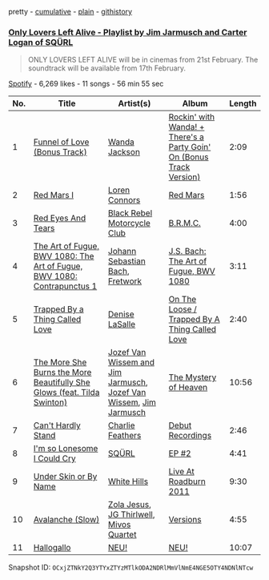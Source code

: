 pretty - [cumulative](/playlists/cumulative/0YX4v2yeHtc1Dz43CYfZub.md) - [plain](/playlists/plain/0YX4v2yeHtc1Dz43CYfZub) - [githistory](https://github.githistory.xyz/mackorone/spotify-playlist-archive/blob/main/playlists/plain/0YX4v2yeHtc1Dz43CYfZub)

### [Only Lovers Left Alive \- Playlist by Jim Jarmusch and Carter Logan of SQÜRL](https://open.spotify.com/playlist/0YX4v2yeHtc1Dz43CYfZub)

> ONLY LOVERS LEFT ALIVE will be in cinemas from 21st February\. The soundtrack will be available from 17th February.

[Spotify](https://open.spotify.com/user/spotify) - 6,269 likes - 11 songs - 56 min 55 sec

| No. | Title | Artist(s) | Album | Length |
|---|---|---|---|---|
| 1 | [Funnel of Love \(Bonus Track\)](https://open.spotify.com/track/56Q5bhJLNJa3I9nAByiZd1) | [Wanda Jackson](https://open.spotify.com/artist/5ZKMPRDHc7qElVJFh3uRqB) | [Rockin' with Wanda! + There's a Party Goin' On \(Bonus Track Version\)](https://open.spotify.com/album/3zvXcbuUy4YuOwWWC9ESYb) | 2:09 |
| 2 | [Red Mars I](https://open.spotify.com/track/0AK0FD89YWidzJzzkIkWim) | [Loren Connors](https://open.spotify.com/artist/0Ovok6Sv05ajU7frIiAR0l) | [Red Mars](https://open.spotify.com/album/0py888G7caEMpLOVzxSrcJ) | 1:56 |
| 3 | [Red Eyes And Tears](https://open.spotify.com/track/3pvTTAniXOLKWWtXn5sViP) | [Black Rebel Motorcycle Club](https://open.spotify.com/artist/1tpXaFf2F55E7kVJON4j4G) | [B.R.M.C.](https://open.spotify.com/album/5abOBUmWegGxl1YUi28ovw) | 4:00 |
| 4 | [The Art of Fugue, BWV 1080: The Art of Fugue, BWV 1080: Contrapunctus 1](https://open.spotify.com/track/442zbdBZpIEOIM87JTVwcg) | [Johann Sebastian Bach](https://open.spotify.com/artist/5aIqB5nVVvmFsvSdExz408), [Fretwork](https://open.spotify.com/artist/4Ld6KhVOGRdto6GPGRdAhx) | [J.S\. Bach: The Art of Fugue, BWV 1080](https://open.spotify.com/album/0P5tFIBL8VDtQoP65dNLr7) | 3:11 |
| 5 | [Trapped By a Thing Called Love](https://open.spotify.com/track/4PdnMQMZFrzfnSMGhmMnGx) | [Denise LaSalle](https://open.spotify.com/artist/0GVO1kqJHVxOarPgex9K15) | [On The Loose / Trapped By A Thing Called Love](https://open.spotify.com/album/4kqVTlNuiKIcs4SiESC8nY) | 2:40 |
| 6 | [The More She Burns the More Beautifully She Glows \(feat\. Tilda Swinton\)](https://open.spotify.com/track/2tYEQzTqmf30l1gaLwLPNE) | [Jozef Van Wissem and Jim Jarmusch](https://open.spotify.com/artist/3fSbBzEDKAyFiaHMfk8GCQ), [Jozef Van Wissem](https://open.spotify.com/artist/1mC0FqPLboQUFfxYuthfdn), [Jim Jarmusch](https://open.spotify.com/artist/7uwCnAgRDUzftIAkJDFfdy) | [The Mystery of Heaven](https://open.spotify.com/album/6N8RtTHx9kdshBU24bY6w4) | 10:56 |
| 7 | [Can't Hardly Stand](https://open.spotify.com/track/6pvcLSybw3qzYyMgREfIaO) | [Charlie Feathers](https://open.spotify.com/artist/2EcNV0nlF6f6ZDtJJG2vKN) | [Debut Recordings](https://open.spotify.com/album/6Miad89tSouoxfeIIllEHW) | 2:46 |
| 8 | [I'm so Lonesome I Could Cry](https://open.spotify.com/track/4nSBtYK3vNVJ0V0lafDguJ) | [SQÜRL](https://open.spotify.com/artist/1UXCB5V3DpKjiTGkVodQYA) | [EP \#2](https://open.spotify.com/album/43RIGbGWjCCgxkQ8JnYGKv) | 4:41 |
| 9 | [Under Skin or By Name](https://open.spotify.com/track/6dQZRdkxQmxl8hZyVNbYS5) | [White Hills](https://open.spotify.com/artist/0ttvGAnfEC6KZLrljUdIyX) | [Live At Roadburn 2011](https://open.spotify.com/album/1fE5HCsMrSuCs0QhAMk9P6) | 9:30 |
| 10 | [Avalanche \(Slow\)](https://open.spotify.com/track/3DNqd6qoi8mwe0ROgQupP7) | [Zola Jesus](https://open.spotify.com/artist/78OKNrjc3BvniYTqvpOp6P), [JG Thirlwell](https://open.spotify.com/artist/50ltjTwfFz7h59pSAvxJeB), [Mivos Quartet](https://open.spotify.com/artist/4K3g1qJ73PGZgIQgAcgjQj) | [Versions](https://open.spotify.com/album/0A9pNEPGVCvpdgD7zYEck1) | 4:55 |
| 11 | [Hallogallo](https://open.spotify.com/track/5ten0WtejUB4F0lGVFStyE) | [NEU!](https://open.spotify.com/artist/2CqEOngQOOMstJupNn6Hmf) | [NEU!](https://open.spotify.com/album/217KPSzsO021HXtXJI2G11) | 10:07 |

Snapshot ID: `OCxjZTNkY2Q3YTYxZTYzMTlkODA2NDRlMmVlNmE4NGE5OTY4NDNlNTcw`